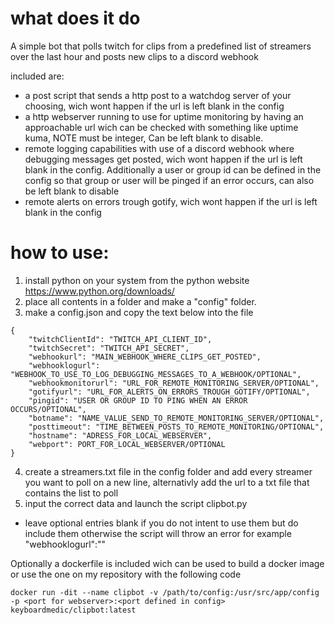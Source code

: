 # what does it do
A simple bot that polls twitch for clips from a predefined list of streamers over the last hour and posts new clips to a discord webhook

included are:
- a post script that sends a http post to a watchdog server of your choosing, wich wont happen if the url is left blank in the config
- a http webserver running to use for uptime monitoring by having an approachable url wich can be checked with something like uptime kuma, NOTE must be integer, Can be left blank to disable.
- remote logging capabilities with use of a discord webhook where debugging messages get posted, wich wont happen if the url is left blank in the config. Additionally a user or group id can be defined in the config so that group or user will be pinged if an error occurs, can also be left blank to disable
- remote alerts on errors trough gotify, wich wont happen if the url is left blank in the config

# how to use:
1. install python on your system from the python website https://www.python.org/downloads/
2. place all contents in a folder and make a "config" folder.
3. make a config.json and copy the text below into the file 
```
{
    "twitchClientId": "TWITCH_API_CLIENT_ID",
    "twitchSecret": "TWITCH_API_SECRET",
    "webhookurl": "MAIN_WEBHOOK_WHERE_CLIPS_GET_POSTED",
    "webhooklogurl": "WEBHOOK_TO_USE_TO_LOG_DEBUGGING_MESSAGES_TO_A_WEBHOOK/OPTIONAL",
    "webhookmonitorurl": "URL_FOR_REMOTE_MONITORING_SERVER/OPTIONAL",
    "gotifyurl": "URL_FOR_ALERTS_ON_ERRORS_TROUGH_GOTIFY/OPTIONAL",
    "pingid": "USER OR GROUP ID TO PING WHEN AN ERROR OCCURS/OPTIONAL",
    "botname": "NAME_VALUE_SEND_TO_REMOTE_MONITORING_SERVER/OPTIONAL",
    "posttimeout": "TIME_BETWEEN_POSTS_TO_REMOTE_MONITORING/OPTIONAL",
    "hostname": "ADRESS_FOR_LOCAL_WEBSERVER",
    "webport": PORT_FOR_LOCAL_WEBSERVER/OPTIONAL
}
```
4. create a streamers.txt file in the config folder and add every streamer you want to poll on a new line, alternativly add the url to a txt file that contains the list to poll
5. input the correct data and launch the script clipbot.py
* leave optional entries blank if you do not intent to use them but do include them otherwise the script will throw an error for example "webhooklogurl":""


Optionally a dockerfile is included wich can be used to build a docker image or use the one on my repository with the following code

```
docker run -dit --name clipbot -v /path/to/config:/usr/src/app/config -p <port for webserver>:<port defined in config> keyboardmedic/clipbot:latest
```